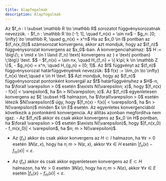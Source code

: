 ```yaml
---
title: Alapfogalmak
description: Alapfogalmak
---
```


<Definition title="Függvénysorozat" id="definition.2.1" >
  Az $f_n : I \subset \mathbb R \to \mathbb R$ sorozatot függvénysorozatnak
  nevezzük.
</Definition>

<Example>
  - $f_n : \mathbb R \to [-1; 1], \quad f_n(x) = \sin nx$
  - $g_n: [0; \infty] \to \mathbb R, \quad g_n(x) = x^n$
</Example>

<Definition title="Függvénysorozat pontbeli konvergenciája" id="definition.2.2" >
  Ha az $x_0 \in I$ pontban az $(f_n(x_0))$ számsorozat konvergens, akkor azt
  mondjuk, hogy az $(f_n)$ függvénysorozat konvergens az $x_0$-ban. A
  konvergenciahalmaz:
  $$
    H := \big\{\;
    x \mid x \in I \land (f_n) \text{ konvergens az } x \text{ pontban}
    \;\big\}
    \text.
  $$
</Definition>

<Example>
  - $f_n(x) = \sin nx, \quad H_{f_n} = \{ k\pi; k \in \mathbb Z \}$,
  - $g_n(x) = x^n, \quad H_{g_n} = [0; 1]$.
</Example>
  
<Definition title="Függvénysorozat határfüggvénye" id="definition.2.3" >
  Az $f$ függvényt az $(f_n)$ függvénysorozat határfüggvényének nevezzük:
  $$
    f(x) := \lim_{n \to \infty} f_n(x)
    \text,\quad
    x \in H
    \text.
  $$
  Azt mondjuk, hogy az $(f_n)$ függvénysorozat pontonként konvergál az $f$
  határfüggvényhez a $H$-n, ha $\forall \varepsilon > 0$ esetén
  $\exists N(\varepsilon; x)$, hogy $|f_n(x) - f(x)| < \varepsilon$, ha
  $n > N(\varepsilon; x)$.
</Definition>

<Definition title="Függvénysorozat egyenletes konvergenciája" id="definition.2.4" >
  Az  $(f_n)$ egyenletesen konvergens az $E \subset H$ halmazon, ha
  $\forall\varepsilon > 0$ esetén létezik $N(\varepsilon)$ úgy, hogy
  $|f_n(x) - f(x)| < \varepsilon$, ha $n > N(\varepsilon)$ minden $x \in E$
  esetén.
</Definition>

<Note>
  Az egyenletes konvergenciából következik a pontonkénti konvergencia.
  Az állítás azonban megfordítva nem igaz.
</Note>

<Theorem title="Cauchy-kritérium függvénysorozatok konvergenciájára" id="theorem.2.1" >
  - Az $(f_n)$ akkor és csak akkor konvergens az $x_0 \in H$ pontban,
    ha $\forall \varepsilon > 0$ esetén $\exists N(\varepsilon)$, hogy
    $|f_n(x_0) - f_m(x_0)| < \varepsilon$, ha $n; m > N(\varepsilon)$.

  - Az $(f_n)$ akkor és csak akkor konvergens az $H \subset I$ halmazon,
    ha $\forall \varepsilon > 0$ esetén $\exists N(\varepsilon, x)$, hogy
    ha $n; m > N(\varepsilon, x)$, akkor $\forall x \in H$ esetén
    $|f_n(x) - f_m(x)| < \varepsilon$.

  - Az $(f_n)$ akkor és csak akkor egyenletesen konvergens az
    $E \subset H$ halmazon, ha $\forall \varepsilon > 0$ esetén
    $\exists N(\varepsilon)$, hogy ha $n; m > N(\varepsilon)$, akkor
    $\forall x \in E$ esetén ${|f_n(x) - f_m(x)| < \varepsilon}$.
</Theorem>